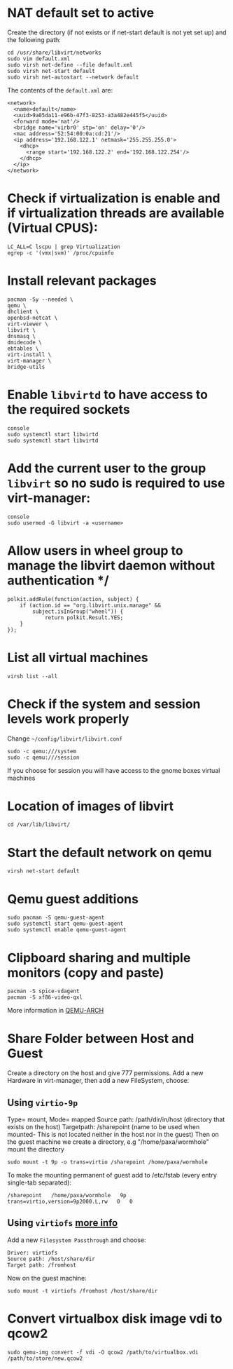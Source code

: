 # NAT default set to  active
Create the directory (if not exists or if net-start default is not yet set up) and the following path:
```console
cd /usr/share/libvirt/networks
sudo vim default.xml
sudo virsh net-define --file default.xml
sudo virsh net-start default
sudo virsh net-autostart --network default
```
The contents of the `default.xml` are:
```console
<network>
  <name>default</name>
  <uuid>9a05da11-e96b-47f3-8253-a3a482e445f5</uuid>
  <forward mode='nat'/>
  <bridge name='virbr0' stp='on' delay='0'/>
  <mac address='52:54:00:0a:cd:21'/>
  <ip address='192.168.122.1' netmask='255.255.255.0'>
    <dhcp>
      <range start='192.168.122.2' end='192.168.122.254'/>
    </dhcp>
  </ip>
</network>
```
# Check if virtualization is enable and if virtualization threads are available (Virtual CPUS):
  ```console
  LC_ALL=C lscpu | grep Virtualization
  egrep -c '(vmx|svm)' /proc/cpuinfo
  ```
# Install relevant packages
  ```console
  pacman -Sy --needed \
  qemu \
  dhclient \
  openbsd-netcat \
  virt-viewer \
  libvirt \
  dnsmasq \
  dmidecode \
  ebtables \
  virt-install \
  virt-manager \
  bridge-utils
  ```

# Enable `libvirtd` to have access to the required sockets
```
console
sudo systemctl start libvirtd
sudo systemctl start libvirtd
```

# Add the current user to the group `libvirt` so no sudo is required to use virt-manager:
```
console
sudo usermod -G libvirt -a <username>
```

# Allow users in wheel group to manage the libvirt daemon without authentication */
  ```console
  polkit.addRule(function(action, subject) {
      if (action.id == "org.libvirt.unix.manage" &&
          subject.isInGroup("wheel")) {
              return polkit.Result.YES;
      }
  });
  ```

# List all virtual machines
  ```console
  virsh list --all
  ```
# Check if the system and session levels work properly
  Change `~/config/libvirt/libvirt.conf`
  ```console
  sudo -c qemu:///system
  sudo -c qemu:///session
  ```
  If you choose for session you will have access to the gnome boxes virtual machines

# Location of images of libvirt
```console
cd /var/lib/libvirt/
```
# Start the default network on qemu
```console
virsh net-start default
```

# Qemu guest additions
```console
sudo pacman -S qemu-guest-agent
sudo systemctl start qemu-guest-agent
sudo systemctl enable qemu-guest-agent
```
# Clipboard sharing and multiple monitors (copy and paste)
```console
pacman -S spice-vdagent
pacman -S xf86-video-qxl
```
More information in [QEMU-ARCH](https://wiki.archlinux.org/title/QEMU)

# Share Folder between Host and Guest
Create a directory on the host and give 777 permissions.
Add a new Hardware in virt-manager, then add a new FileSystem, choose:
## Using `virtio-9p`
Type= mount, Mode= mapped
Source path: /path/dir/in/host  (directory that exists on the host)
Targetpath: /sharepoint  (name to be used when mounted- This is not located neither in the host nor in the guest)
Then on the guest machine we create a directory, e.g "/home/paxa/wormhole" mount the directory

```console
sudo mount -t 9p -o trans=virtio /sharepoint /home/paxa/wormhole
```
To make the mounting permanent of guest add to /etc/fstab (every entry single-tab separated):
```console
/sharepoint   /home/paxa/wormhole   9p   trans=virtio,version=9p2000.L,rw   0   0
```
## Using `virtiofs` [more info](https://virtio-fs.gitlab.io/)
Add a new `Filesystem Passthrough` and choose: 
```console
Driver: virtiofs
Source path: /host/share/dir
Target path: /fromhost
```
Now on the guest machine:
```
sudo mount -t virtiofs /fromhost /host/share/dir
```

# Convert virtualbox disk image vdi to qcow2
```console
sudo qemu-img convert -f vdi -O qcow2 /path/to/virtualbox.vdi /path/to/store/new.qcow2
```
